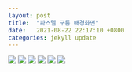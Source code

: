 ```yaml
---
layout: post
title:  "파스텔 구름 배경화면"
date:   2021-08-22 22:17:10 +0800
categories: jekyll update
---
```

<style>c {display:block}</style>
<img src='https://blog.kakaocdn.net/dn/bnUtv5/btqDvgSRHKx/9x5toEXSTwjhzWXC9ZC31K/img.jpg'>
<img src='https://www.wallpapertip.com/wmimgs/68-687498_wallpaper-clouds-porous-rainbow-sky-shine-rays-pastel.jpg'>
<img src='https://img1.daumcdn.net/thumb/R1280x0/?scode=mtistory2&fname=https%3A%2F%2Fblog.kakaocdn.net%2Fdn%2Fl6O3y%2FbtqHXCxQopa%2FJgpLd9lYSZWbXRob4KKzo0%2Fimg.jpg'>
<img src='https://img1.daumcdn.net/thumb/R1280x0/?scode=mtistory2&fname=https%3A%2F%2Fblog.kakaocdn.net%2Fdn%2FdodYib%2FbtqHZkjd9Km%2FtyHIm9yOkzgGeotejLhKA0%2Fimg.jpg'>
<img src='https://img1.daumcdn.net/thumb/R1280x0/?scode=mtistory2&fname=https%3A%2F%2Fblog.kakaocdn.net%2Fdn%2Fk8mR5%2FbtqIaszQO6F%2FiKdmWbtrvPm4VsYsPPhEw0%2Fimg.jpg'>
<img src='https://pbs.twimg.com/media/Dl6yjbOUcAAp2iH.jpg'>
